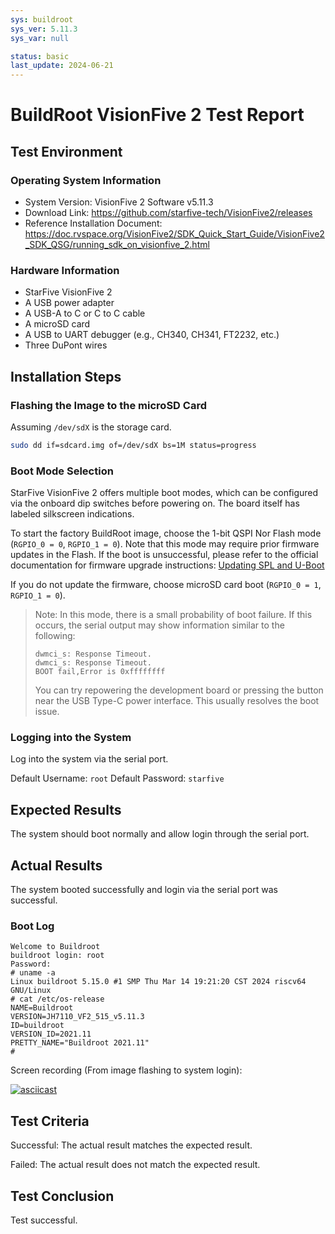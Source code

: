 ```yaml
---
sys: buildroot
sys_ver: 5.11.3
sys_var: null

status: basic
last_update: 2024-06-21
---
```


# BuildRoot VisionFive 2 Test Report

## Test Environment

### Operating System Information

- System Version: VisionFive 2 Software v5.11.3
- Download Link: https://github.com/starfive-tech/VisionFive2/releases
- Reference Installation Document: https://doc.rvspace.org/VisionFive2/SDK_Quick_Start_Guide/VisionFive2_SDK_QSG/running_sdk_on_visionfive_2.html

### Hardware Information

- StarFive VisionFive 2
- A USB power adapter
- A USB-A to C or C to C cable
- A microSD card
- A USB to UART debugger (e.g., CH340, CH341, FT2232, etc.)
- Three DuPont wires

## Installation Steps

### Flashing the Image to the microSD Card

Assuming `/dev/sdX` is the storage card.

```bash
sudo dd if=sdcard.img of=/dev/sdX bs=1M status=progress
```

### Boot Mode Selection

StarFive VisionFive 2 offers multiple boot modes, which can be configured via the onboard dip switches before powering on. The board itself has labeled silkscreen indications.

To start the factory BuildRoot image, choose the 1-bit QSPI Nor Flash mode (`RGPIO_0 = 0`, `RGPIO_1 = 0`). Note that this mode may require prior firmware updates in the Flash. If the boot is unsuccessful, please refer to the official documentation for firmware upgrade instructions: [Updating SPL and U-Boot](https://doc.rvspace.org/VisionFive2/Quick_Start_Guide/VisionFive2_QSG/spl_u_boot_0.html)

If you do not update the firmware, choose microSD card boot (`RGPIO_0 = 1`, `RGPIO_1 = 0`).

> Note: In this mode, there is a small probability of boot failure. If this occurs, the serial output may show information similar to the following:
>
>```log
>dwmci_s: Response Timeout.                                                                                            
>dwmci_s: Response Timeout.                                                                                            
>BOOT fail,Error is 0xffffffff
>```
>
> You can try repowering the development board or pressing the button near the USB Type-C power interface. This usually resolves the boot issue.

### Logging into the System

Log into the system via the serial port.

Default Username: `root`
Default Password: `starfive`

## Expected Results

The system should boot normally and allow login through the serial port.

## Actual Results

The system booted successfully and login via the serial port was successful.

### Boot Log

```log
Welcome to Buildroot
buildroot login: root
Password: 
# uname -a
Linux buildroot 5.15.0 #1 SMP Thu Mar 14 19:21:20 CST 2024 riscv64 GNU/Linux
# cat /etc/os-release 
NAME=Buildroot
VERSION=JH7110_VF2_515_v5.11.3
ID=buildroot
VERSION_ID=2021.11
PRETTY_NAME="Buildroot 2021.11"
#
```

Screen recording (From image flashing to system login):

[![asciicast](https://asciinema.org/a/EUliFJz2UOlHIxrZbK2mePVbS.svg)](https://asciinema.org/a/EUliFJz2UOlHIxrZbK2mePVbS)

## Test Criteria

Successful: The actual result matches the expected result.

Failed: The actual result does not match the expected result.

## Test Conclusion

Test successful.
